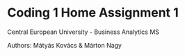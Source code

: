 # Coding 1 Home Assignment 1
Central European University - Business Analytics MS

Authors: Mátyás Kovács & Márton Nagy
